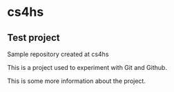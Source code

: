 # cs4hs
## Test project
Sample repository created at cs4hs

This is a project used to experiment with Git and Github.

This is some more information about the project.
